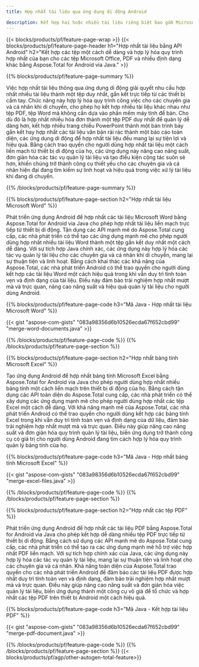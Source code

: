 ```yaml
---
title: Hợp nhất tài liệu qua ứng dụng di động Android

description: Kết hợp hai hoặc nhiều tài liệu riêng biệt bao gồm Microsoft Word, Excel, PowerPoint và PDF và thông qua ứng dụng di động của bạn. Kiểm tra kết quả hợp nhất trực tuyến.
---
```


{{< blocks/products/pf/feature-page-wrap >}}
{{< blocks/products/pf/feature-page-header h1="Hợp nhất tài liệu bằng API Android" h2="Kết hợp các tệp một cách dễ dàng và hợp lý hóa quy trình hợp nhất của bạn cho các tệp Microsoft Office, PDF và nhiều định dạng khác bằng Aspose.Total for Android via Java." >}}

{{% blocks/products/pf/feature-page-summary %}}

Việc hợp nhất tài liệu thông qua ứng dụng di động giải quyết nhu cầu hợp nhất nhiều tài liệu thành một tệp duy nhất, gắn kết trực tiếp từ các thiết bị cầm tay. Chức năng này hợp lý hóa quy trình công việc cho các chuyên gia và cá nhân khi di chuyển, cho phép họ kết hợp nhiều tài liệu khác nhau như tệp PDF, tệp Word mà không cần dựa vào phần mềm máy tính để bàn. Cho dù đó là hợp nhất nhiều hóa đơn thành một tệp PDF duy nhất để quản lý dễ dàng hơn, kết hợp nhiều trang chiếu PowerPoint thành một bản trình bày gắn kết hay hợp nhất các tài liệu văn bản rải rác thành một báo cáo toàn diện, các ứng dụng di động để hợp nhất tài liệu đều mang lại sự tiện lợi và hiệu quả. Bằng cách trao quyền cho người dùng hợp nhất tài liệu một cách liền mạch từ thiết bị di động của họ, các ứng dụng này nâng cao năng suất, đơn giản hóa các tác vụ quản lý tài liệu và tạo điều kiện cộng tác suôn sẻ hơn, khiến chúng trở thành công cụ thiết yếu cho các chuyên gia và cá nhân hiện đại đang tìm kiếm sự linh hoạt và hiệu quả trong việc xử lý tài liệu khi đang di chuyển.


{{% /blocks/products/pf/feature-page-summary  %}}

{{% blocks/products/pf/feature-page-section  h2="Hợp nhất tài liệu Microsoft Word" %}}

Phát triển ứng dụng Android để hợp nhất các tài liệu Microsoft Word bằng Aspose.Total for Android via Java cho phép hợp nhất tài liệu liền mạch trực tiếp từ thiết bị di động. Tận dụng các API mạnh mẽ do Aspose.Total cung cấp, các nhà phát triển có thể tạo các ứng dụng mạnh mẽ cho phép người dùng hợp nhất nhiều tài liệu Word thành một tệp gắn kết duy nhất một cách dễ dàng. Với sự tích hợp Java chính xác, các ứng dụng này hợp lý hóa các tác vụ quản lý tài liệu cho các chuyên gia và cá nhân khi di chuyển, mang lại sự thuận tiện và linh hoạt. Bằng cách khai thác các khả năng của Aspose.Total, các nhà phát triển Android có thể trao quyền cho người dùng kết hợp các tài liệu Word một cách hiệu quả trong khi vẫn duy trì tính toàn vẹn và định dạng của tài liệu. Điều này đảm bảo trải nghiệm hợp nhất mượt mà và trực quan, nâng cao năng suất và hiệu quả quản lý tài liệu cho người dùng Android.

{{% blocks/products/pf/feature-page-code h3="Mã Java - Hợp nhất tài liệu Microsoft Word" %}}

{{< gist "aspose-com-gists" "083a98356d6b10526ecda67f652cbd99" "merge-word-documents.java" >}}

{{% /blocks/products/pf/feature-page-code  %}}
{{% /blocks/products/pf/feature-page-section %}}

{{% blocks/products/pf/feature-page-section  h2="Hợp nhất bảng tính Microsoft Excel" %}}

Tạo ứng dụng Android để hợp nhất bảng tính Microsoft Excel bằng Aspose.Total for Android via Java cho phép người dùng hợp nhất nhiều bảng tính một cách liền mạch trên thiết bị di động của họ. Bằng cách tận dụng các API toàn diện do Aspose.Total cung cấp, các nhà phát triển có thể xây dựng các ứng dụng mạnh mẽ cho phép người dùng hợp nhất các tệp Excel một cách dễ dàng. Với khả năng mạnh mẽ của Aspose.Total, các nhà phát triển Android có thể trao quyền cho người dùng kết hợp các bảng tính Excel trong khi vẫn duy trì tính toàn vẹn và định dạng của dữ liệu, đảm bảo trải nghiệm hợp nhất mượt mà và trực quan. Điều này giúp nâng cao năng suất và đơn giản hóa quy trình quản lý tài liệu, biến ứng dụng trở thành công cụ có giá trị cho người dùng Android đang tìm cách hợp lý hóa quy trình quản lý bảng tính của họ.


{{% blocks/products/pf/feature-page-code h3="Mã Java - Hợp nhất bảng tính Microsoft Excel" %}}

{{< gist "aspose-com-gists" "083a98356d6b10526ecda67f652cbd99" "merge-excel-files.java" >}}

{{% /blocks/products/pf/feature-page-code  %}}
{{% /blocks/products/pf/feature-page-section %}}


{{% blocks/products/pf/feature-page-section  h2="Hợp nhất các tệp PDF" %}}

Phát triển ứng dụng Android để hợp nhất các tài liệu PDF bằng Aspose.Total for Android via Java cho phép kết hợp dễ dàng nhiều tệp PDF trực tiếp từ thiết bị di động. Bằng cách sử dụng các API mạnh mẽ do Aspose.Total cung cấp, các nhà phát triển có thể tạo ra các ứng dụng mạnh mẽ hỗ trợ việc hợp nhất PDF liền mạch. Với sự tích hợp chính xác của Java, các ứng dụng này hợp lý hóa các tác vụ quản lý tài liệu, mang lại sự thuận tiện và linh hoạt cho các chuyên gia và cá nhân. Khả năng toàn diện của Aspose.Total trao quyền cho các nhà phát triển Android để đảm bảo các tài liệu PDF được hợp nhất duy trì tính toàn vẹn và định dạng, đảm bảo trải nghiệm hợp nhất mượt mà và trực quan. Điều này giúp nâng cao năng suất và đơn giản hóa việc quản lý tài liệu, biến ứng dụng thành một công cụ vô giá để tổ chức và hợp nhất các tệp PDF trên thiết bị Android một cách hiệu quả. 

{{% blocks/products/pf/feature-page-code h3="Mã Java - Kết hợp tài liệu PDF" %}}

{{< gist "aspose-com-gists" "083a98356d6b10526ecda67f652cbd99" "merge-pdf-document.java" >}}

{{% /blocks/products/pf/feature-page-code  %}}
{{% /blocks/products/pf/feature-page-section %}}
{{< blocks/products/pf/agp/other-autogen-total-feature>}}